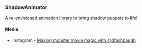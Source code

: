 ### ShadowAnimator
A re-envisioned animation library to bring shadow puppets to life!

#### Media
* Instagram - [Making monster movie magic with @dfashbaugh](https://www.instagram.com/p/BLaeoBNgJmP/)
